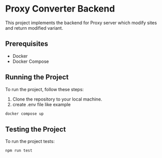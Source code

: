 # Proxy Converter Backend

This project implements the backend for Proxy server which modify sites and return modified variant.

## Prerequisites

- Docker
- Docker Compose

## Running the Project

To run the project, follow these steps:

1. Clone the repository to your local machine.
2. create .env file like example


```sh
docker compose up
```

## Testing the Project

To run the project tests:


```sh
npm run test
```